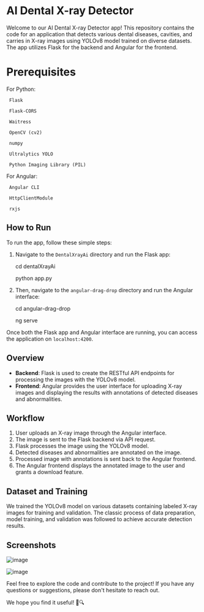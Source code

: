 # AI Dental X-ray Detector

Welcome to our AI Dental X-ray Detector app! This repository contains the code for an application that detects various dental diseases, cavities, and carries in X-ray images using YOLOv8 model trained on diverse datasets. The app utilizes Flask for the backend and Angular for the frontend.

# Prerequisites

 For Python:
 
     Flask
     
     Flask-CORS
     
     Waitress
     
     OpenCV (cv2)
     
     numpy
     
     Ultralytics YOLO
     
     Python Imaging Library (PIL)
     
For Angular:

     Angular CLI
     
     HttpClientModule
     
     rxjs



## How to Run

To run the app, follow these simple steps:

1. Navigate to the `DentalXrayAi` directory and run the Flask app:

     cd dentalXrayAi

     python app.py 
2. Then, navigate to the `angular-drag-drop` directory and run the Angular interface:

     cd angular-drag-drop

     ng serve

Once both the Flask app and Angular interface are running, you can access the application on `localhost:4200`.

## Overview

- **Backend**: Flask is used to create the RESTful API endpoints for processing the images with the YOLOv8 model.
- **Frontend**: Angular provides the user interface for uploading X-ray images and displaying the results with annotations of detected diseases and abnormalities.

## Workflow

1. User uploads an X-ray image through the Angular interface.
2. The image is sent to the Flask backend via API request.
3. Flask processes the image using the YOLOv8 model.
4. Detected diseases and abnormalities are annotated on the image.
5. Processed image with annotations is sent back to the Angular frontend.
6. The Angular frontend displays the annotated image to the user and grants a download feature.

## Dataset and Training

We trained the YOLOv8 model on various datasets containing labeled X-ray images for training and validation. The classic process of data preparation, model training, and validation was followed to achieve accurate detection results.


## Screenshots


![image](https://github.com/l3miage-belguitr/Xray-project/assets/116873286/b2422098-15cb-42fd-80cb-29f636d9d419)

![image](https://github.com/l3miage-belguitr/Xray-project/assets/116873286/24cc9daa-45ad-4273-9e5f-44ab81169b3f)




Feel free to explore the code and contribute to the project! If you have any questions or suggestions, please don't hesitate to reach out.

We hope you find it useful! 🦷🔍

